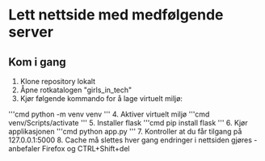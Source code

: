 # Lett nettside med medfølgende server

## Kom i gang

1. Klone repository lokalt
2. Åpne rotkatalogen "girls_in_tech"
3. Kjør følgende kommando for å lage virtuelt miljø: 

'''cmd
python -m venv venv
'''
4. Aktiver virtuelt miljø
'''cmd 
venv/Scripts/activate
'''
5. Installer flask
'''cmd
pip install flask
'''
6. Kjør applikasjonen
'''cmd
python app.py
'''
7. Kontroller at du får tilgang på 127.0.0.1:5000
8. Cache må slettes hver gang endringer i nettsiden gjøres - anbefaler Firefox og CTRL+Shift+del
